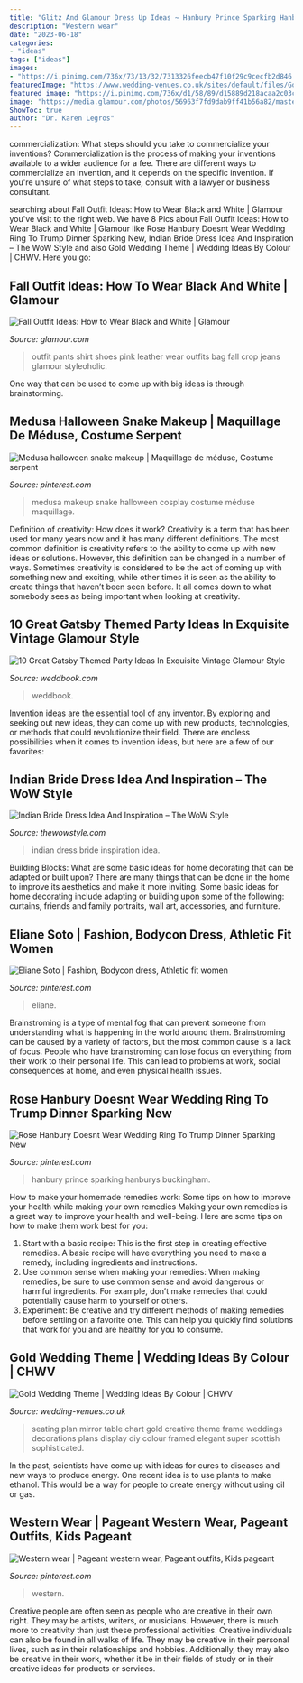 ```yaml
---
title: "Glitz And Glamour Dress Up Ideas ~ Hanbury Prince Sparking Hanburys Buckingham"
description: "Western wear"
date: "2023-06-18"
categories:
- "ideas"
tags: ["ideas"]
images:
- "https://i.pinimg.com/736x/73/13/32/7313326feecb47f10f29c9cecfb2d846.jpg"
featuredImage: "https://www.wedding-venues.co.uk/sites/default/files/Gold-Wedding-Theme-Craig-EvaSandersPhotography.jpg"
featured_image: "https://i.pinimg.com/736x/d1/58/89/d15889d218acaa2c03c8728c440b4139.jpg"
image: "https://media.glamour.com/photos/56963f7fd9dab9ff41b56a82/master/h_1025,c_limit/slideshow-black-white-27-black-white-luella-june-main.jpg"
ShowToc: true
author: "Dr. Karen Legros"
---
```



commercialization: What steps should you take to commercialize your inventions?
Commercialization is the process of making your inventions available to a wider audience for a fee. There are different ways to commercialize an invention, and it depends on the specific invention. If you're unsure of what steps to take, consult with a lawyer or business consultant.

	

		
searching about Fall Outfit Ideas: How to Wear Black and White | Glamour you've visit to the right web. We have 8 Pics about Fall Outfit Ideas: How to Wear Black and White | Glamour like Rose Hanbury Doesnt Wear Wedding Ring To Trump Dinner Sparking New, Indian Bride Dress Idea And Inspiration – The WoW Style and also Gold Wedding Theme | Wedding Ideas By Colour | CHWV. Here you go:
		
    
## Fall Outfit Ideas: How To Wear Black And White | Glamour

<img loading=lazy src="https://media.glamour.com/photos/56963f7fd9dab9ff41b56a82/master/h_1025,c_limit/slideshow-black-white-27-black-white-luella-june-main.jpg" onerror="this.onerror=null;this.src='https://tse3.mm.bing.net/th?id=OIP.J85neDBqDnSJLaawidoJ5AHaLH&amp;pid=15.1';" alt="Fall Outfit Ideas: How to Wear Black and White | Glamour">

_Source: glamour.com_

>outfit pants shirt shoes pink leather wear outfits bag fall crop jeans glamour styleoholic. 

	

One way that can be used to come up with big ideas is through brainstorming.

    
## Medusa Halloween Snake Makeup | Maquillage De Méduse, Costume Serpent

<img loading=lazy src="https://i.pinimg.com/736x/fc/d7/c3/fcd7c304981a0cd8468277a28ffbd644.jpg" onerror="this.onerror=null;this.src='https://tse3.mm.bing.net/th?id=OIP.PsHy3vUuQ_lQexjxy4V0aQHaNL&amp;pid=15.1';" alt="Medusa halloween snake makeup | Maquillage de méduse, Costume serpent">

_Source: pinterest.com_

>medusa makeup snake halloween cosplay costume méduse maquillage. 

	

Definition of creativity: How does it work?
Creativity is a term that has been used for many years now and it has many different definitions. The most common definition is creativity refers to the ability to come up with new ideas or solutions. However, this definition can be changed in a number of ways. Sometimes creativity is considered to be the act of coming up with something new and exciting, while other times it is seen as the ability to create things that haven’t been seen before. It all comes down to what somebody sees as being important when looking at creativity.

    
## 10 Great Gatsby Themed Party Ideas In Exquisite Vintage Glamour Style

<img loading=lazy src="http://s3.weddbook.me/t1/2/3/6/2369991/10-great-gatsby-themed-party-ideas-in-exquisite-vintage-glamour-style.jpg" onerror="this.onerror=null;this.src='https://tse4.mm.bing.net/th?id=OIP.CvkU59nmaHvUfxRSGHne1gHaLL&amp;pid=15.1';" alt="10 Great Gatsby Themed Party Ideas In Exquisite Vintage Glamour Style">

_Source: weddbook.com_

>weddbook. 

	

Invention ideas are the essential tool of any inventor. By exploring and seeking out new ideas, they can come up with new products, technologies, or methods that could revolutionize their field. There are endless possibilities when it comes to invention ideas, but here are a few of our favorites:

    
## Indian Bride Dress Idea And Inspiration – The WoW Style

<img loading=lazy src="http://thewowstyle.com/wp-content/uploads/2014/11/Indian-Wedding-Dress-Ideas-and-Inspiration.jpg" onerror="this.onerror=null;this.src='https://tse2.mm.bing.net/th?id=OIP.FQzPZUq-oYEd8aAeYhNYYQHaNS&amp;pid=15.1';" alt="Indian Bride Dress Idea And Inspiration – The WoW Style">

_Source: thewowstyle.com_

>indian dress bride inspiration idea. 

	

Building Blocks: What are some basic ideas for home decorating that can be adapted or built upon?
There are many things that can be done in the home to improve its aesthetics and make it more inviting. Some basic ideas for home decorating include adapting or building upon some of the following: curtains, friends and family portraits, wall art, accessories, and furniture.

    
## Eliane Soto | Fashion, Bodycon Dress, Athletic Fit Women

<img loading=lazy src="https://i.pinimg.com/736x/d1/58/89/d15889d218acaa2c03c8728c440b4139.jpg" onerror="this.onerror=null;this.src='https://tse2.mm.bing.net/th?id=OIP.hSFhysTWnXZNj4T91td_6wHaMo&amp;pid=15.1';" alt="Eliane Soto | Fashion, Bodycon dress, Athletic fit women">

_Source: pinterest.com_

>eliane. 

	

Brainstroming is a type of mental fog that can prevent someone from understanding what is happening in the world around them. Brainstroming can be caused by a variety of factors, but the most common cause is a lack of focus. People who have brainstroming can lose focus on everything from their work to their personal life. This can lead to problems at work, social consequences at home, and even physical health issues.

    
## Rose Hanbury Doesnt Wear Wedding Ring To Trump Dinner Sparking New

<img loading=lazy src="https://i.pinimg.com/736x/73/13/32/7313326feecb47f10f29c9cecfb2d846.jpg" onerror="this.onerror=null;this.src='https://tse1.mm.bing.net/th?id=OIP.hx_tNzQtUZhaKxoqo-8s3gHaL8&amp;pid=15.1';" alt="Rose Hanbury Doesnt Wear Wedding Ring To Trump Dinner Sparking New">

_Source: pinterest.com_

>hanbury prince sparking hanburys buckingham. 

	

How to make your homemade remedies work: Some tips on how to improve your health while making your own remedies
Making your own remedies is a great way to improve your health and well-being. Here are some tips on how to make them work best for you: 
1. Start with a basic recipe: This is the first step in creating effective remedies. A basic recipe will have everything you need to make a remedy, including ingredients and instructions. 
2. Use common sense when making your remedies: When making remedies, be sure to use common sense and avoid dangerous or harmful ingredients. For example, don’t make remedies that could potentially cause harm to yourself or others. 
3. Experiment: Be creative and try different methods of making remedies before settling on a favorite one. This can help you quickly find solutions that work for you and are healthy for you to consume.

    
## Gold Wedding Theme | Wedding Ideas By Colour | CHWV

<img loading=lazy src="https://www.wedding-venues.co.uk/sites/default/files/Gold-Wedding-Theme-Craig-EvaSandersPhotography.jpg" onerror="this.onerror=null;this.src='https://tse2.mm.bing.net/th?id=OIP.dWKgoVLImyNx_mg_P3pyGQHaLH&amp;pid=15.1';" alt="Gold Wedding Theme | Wedding Ideas By Colour | CHWV">

_Source: wedding-venues.co.uk_

>seating plan mirror table chart gold creative theme frame weddings decorations plans display diy colour framed elegant super scottish sophisticated. 

	

In the past, scientists have come up with ideas for cures to diseases and new ways to produce energy. One recent idea is to use plants to make ethanol. This would be a way for people to create energy without using oil or gas.

    
## Western Wear | Pageant Western Wear, Pageant Outfits, Kids Pageant

<img loading=lazy src="https://i.pinimg.com/736x/54/08/df/5408dfce868edda59d0dc3609e7f37c8--beauty-pageant-pageant-dresses.jpg" onerror="this.onerror=null;this.src='https://tse1.mm.bing.net/th?id=OIP.CfhIN_jEk7vCmkBpDfsYgAAAAA&amp;pid=15.1';" alt="Western wear | Pageant western wear, Pageant outfits, Kids pageant">

_Source: pinterest.com_

>western. 

	

Creative people are often seen as people who are creative in their own right. They may be artists, writers, or musicians. However, there is much more to creativity than just these professional activities. Creative individuals can also be found in all walks of life. They may be creative in their personal lives, such as in their relationships and hobbies. Additionally, they may also be creative in their work, whether it be in their fields of study or in their creative ideas for products or services.

